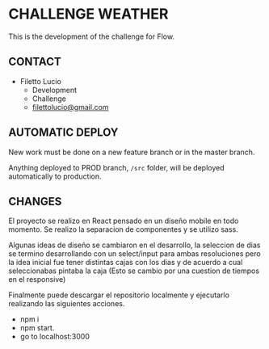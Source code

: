 # CHALLENGE WEATHER

This is the development of the challenge for Flow.

## CONTACT

- Filetto Lucio
  - Development
  - Challenge
  - filettolucio@gmail.com

## AUTOMATIC DEPLOY

New work must be done on a new feature branch or in the master branch.

Anything deployed to PROD branch, `/src` folder, will be deployed automatically to production.

## CHANGES

El proyecto se realizo en React pensado en un diseño mobile en todo momento. Se realizo la separacion de componentes y se utilizo sass.

Algunas ideas de diseño se cambiaron en el desarrollo, la seleccion de dias se termino desarrollando con un select/input para ambas resoluciones pero la idea inicial fue tener distintas cajas con los dias y de acuerdo a cual seleccionabas pintaba la caja (Esto se cambio por una cuestion de tiempos en el responsive)

Finalmente puede descargar el repositorio localmente y ejecutarlo realizando las siguientes acciones.

- npm i
- npm start.
- go to localhost:3000
